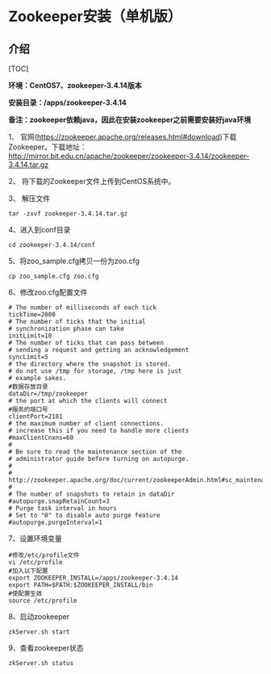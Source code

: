 # Zookeeper安装（单机版）

## 介绍

[TOC]

**环境：CentOS7、zookeeper-3.4.14版本**

**安装目录：/apps/zookeeper-3.4.14**

**备注：zookeeper依赖java，因此在安装zookeeper之前需要安装好java环境**

1、 官网(https://zookeeper.apache.org/releases.html#download)下载Zookeeper。下载地址：<http://mirror.bit.edu.cn/apache/zookeeper/zookeeper-3.4.14/zookeeper-3.4.14.tar.gz>

2、 将下载的Zookeeper文件上传到CentOS系统中。

3、 解压文件

```shell
tar -zxvf zookeeper-3.4.14.tar.gz
```

4、进入到conf目录

```shell
cd zookeeper-3.4.14/conf
```

5、将zoo_sample.cfg拷贝一份为zoo.cfg

```shell
cp zoo_sample.cfg zoo.cfg
```

6、修改zoo.cfg配置文件

```shell
# The number of milliseconds of each tick
tickTime=2000
# The number of ticks that the initial 
# synchronization phase can take
initLimit=10
# The number of ticks that can pass between 
# sending a request and getting an acknowledgement
syncLimit=5
# the directory where the snapshot is stored.
# do not use /tmp for storage, /tmp here is just 
# example sakes.
#数据存放目录
dataDir=/tmp/zookeeper
# the port at which the clients will connect
#服务的端口号
clientPort=2181
# the maximum number of client connections.
# increase this if you need to handle more clients
#maxClientCnxns=60
#
# Be sure to read the maintenance section of the 
# administrator guide before turning on autopurge.
#
# http://zookeeper.apache.org/doc/current/zookeeperAdmin.html#sc_maintenance
#
# The number of snapshots to retain in dataDir
#autopurge.snapRetainCount=3
# Purge task interval in hours
# Set to "0" to disable auto purge feature
#autopurge.purgeInterval=1

```

7、设置环境变量

```shell
#修改/etc/profile文件
vi /etc/profile
#加入以下配置
export ZOOKEEPER_INSTALL=/apps/zookeeper-3.4.14
export PATH=$PATH:$ZOOKEEPER_INSTALL/bin
#使配置生效
source /etc/profile
```

8、启动zookeeper

```shell
zkServer.sh start
```

9、查看zookeeper状态

```shell
zkServer.sh status
```

